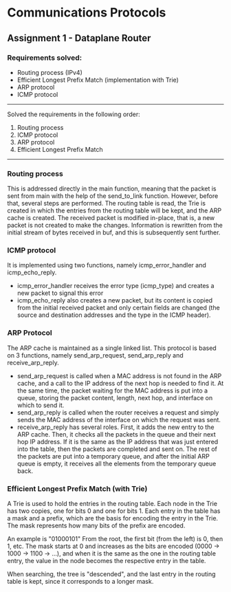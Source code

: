 # Communications Protocols

## Assignment 1 - Dataplane Router

### Requirements solved:

- Routing process (IPv4)
- Efficient Longest Prefix Match (implementation with Trie)
- ARP protocol
- ICMP protocol

***

Solved the requirements in the following order:

1. Routing process
2. ICMP protocol
3. ARP protocol
4. Efficient Longest Prefix Match

***

### Routing process

This is addressed directly in the main function, meaning that the packet is sent
from main with the help of the send_to_link function.
However, before that, several steps are performed.
The routing table is read, the Trie is created in which the entries from the routing
table will be kept, and the ARP cache is created.
The received packet is modified in-place, that is, a new packet is not created to
make the changes. Information is rewritten from the initial stream of bytes received
in buf, and this is subsequently sent further.

### ICMP protocol

It is implemented using two functions, namely icmp_error_handler and icmp_echo_reply.
- icmp_error_handler receives the error type (icmp_type) and creates a new
packet to signal this error
- icmp_echo_reply also creates a new packet, but its content is copied from the initial
received packet and only certain fields are changed (the source and destination
addresses and the type in the ICMP header).

### ARP Protocol

The ARP cache is maintained as a single linked list.
This protocol is based on 3 functions, namely send_arp_request, send_arp_reply
and receive_arp_reply.
- send_arp_request is called when a MAC address is not found in the ARP cache, and
  a call to the IP address of the next hop is needed to find it. At the same time, the
  packet waiting for the MAC address is put into a queue, storing the packet content,
  length, next hop, and interface on which to send it.
- send_arp_reply is called when the router receives a request and simply sends the MAC
  address of the interface on which the request was sent.
- receive_arp_reply has several roles. First, it adds the new entry to the ARP cache.
  Then, it checks all the packets in the queue and their next hop IP address. If it is
  the same as the IP address that was just entered into the table, then the packets are
  completed and sent on. The rest of the packets are put into a temporary queue, and after
  the initial ARP queue is empty, it receives all the elements from the temporary queue back.

### Efficient Longest Prefix Match (with Trie)

A Trie is used to hold the entries in the routing table. Each node in the Trie has two
copies, one for bits 0 and one for bits 1. Each entry in the table has a mask and a prefix,
which are the basis for encoding the entry in the Trie. The mask represents how many bits of
the prefix are encoded.

An example is "01000101"
From the root, the first bit (from the left) is 0, then 1, etc. The mask starts at 0
and increases as the bits are encoded (0000 -> 1000 -> 1100 -> ...), and
when it is the same as the one in the routing table entry, the value in the
node becomes the respective entry in the table.

When searching, the tree is "descended", and the last entry in the routing table is kept,
since it corresponds to a longer mask.
